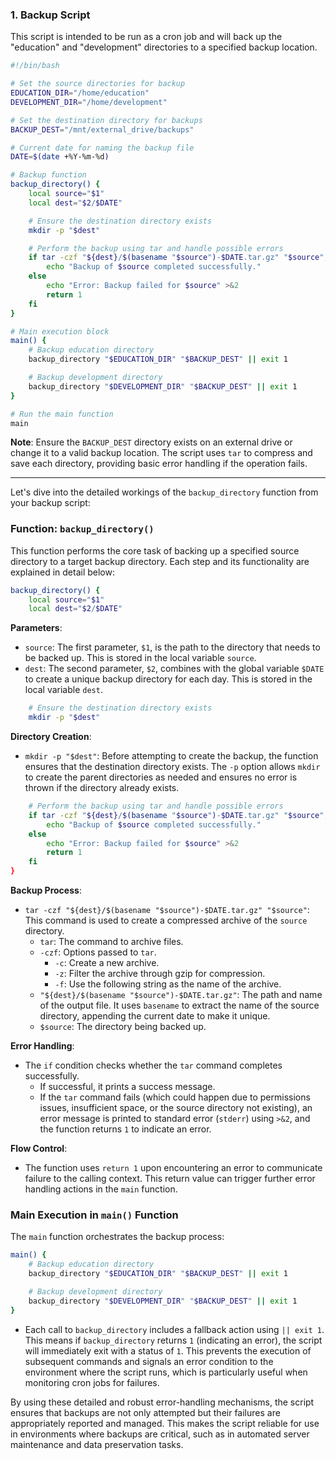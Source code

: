 ### 1. Backup Script
This script is intended to be run as a cron job and will back up the "education" and "development" directories to a specified backup location.

```bash
#!/bin/bash

# Set the source directories for backup
EDUCATION_DIR="/home/education"
DEVELOPMENT_DIR="/home/development"

# Set the destination directory for backups
BACKUP_DEST="/mnt/external_drive/backups"

# Current date for naming the backup file
DATE=$(date +%Y-%m-%d)

# Backup function
backup_directory() {
    local source="$1"
    local dest="$2/$DATE"

    # Ensure the destination directory exists
    mkdir -p "$dest"

    # Perform the backup using tar and handle possible errors
    if tar -czf "${dest}/$(basename "$source")-$DATE.tar.gz" "$source"; then
        echo "Backup of $source completed successfully."
    else
        echo "Error: Backup failed for $source" >&2
        return 1
    fi
}

# Main execution block
main() {
    # Backup education directory
    backup_directory "$EDUCATION_DIR" "$BACKUP_DEST" || exit 1

    # Backup development directory
    backup_directory "$DEVELOPMENT_DIR" "$BACKUP_DEST" || exit 1
}

# Run the main function
main
```

**Note**: Ensure the `BACKUP_DEST` directory exists on an external drive or change it to a valid backup location. The script uses `tar` to compress and save each directory, providing basic error handling if the operation fails.

----

Let's dive into the detailed workings of the `backup_directory` function from your backup script:

### Function: `backup_directory()`
This function performs the core task of backing up a specified source directory to a target backup directory. Each step and its functionality are explained in detail below:

```bash
backup_directory() {
    local source="$1"
    local dest="$2/$DATE"
```
**Parameters**:
- `source`: The first parameter, `$1`, is the path to the directory that needs to be backed up. This is stored in the local variable `source`.
- `dest`: The second parameter, `$2`, combines with the global variable `$DATE` to create a unique backup directory for each day. This is stored in the local variable `dest`.

```bash
    # Ensure the destination directory exists
    mkdir -p "$dest"
```
**Directory Creation**:
- `mkdir -p "$dest"`: Before attempting to create the backup, the function ensures that the destination directory exists. The `-p` option allows `mkdir` to create the parent directories as needed and ensures no error is thrown if the directory already exists.

```bash
    # Perform the backup using tar and handle possible errors
    if tar -czf "${dest}/$(basename "$source")-$DATE.tar.gz" "$source"; then
        echo "Backup of $source completed successfully."
    else
        echo "Error: Backup failed for $source" >&2
        return 1
    fi
}
```
**Backup Process**:
- `tar -czf "${dest}/$(basename "$source")-$DATE.tar.gz" "$source"`: This command is used to create a compressed archive of the `source` directory.
  - `tar`: The command to archive files.
  - `-czf`: Options passed to `tar`.
    - `-c`: Create a new archive.
    - `-z`: Filter the archive through gzip for compression.
    - `-f`: Use the following string as the name of the archive.
  - `"${dest}/$(basename "$source")-$DATE.tar.gz"`: The path and name of the output file. It uses `basename` to extract the name of the source directory, appending the current date to make it unique.
  - `$source`: The directory being backed up.

**Error Handling**:
- The `if` condition checks whether the `tar` command completes successfully.
  - If successful, it prints a success message.
  - If the `tar` command fails (which could happen due to permissions issues, insufficient space, or the source directory not existing), an error message is printed to standard error (`stderr`) using `>&2`, and the function returns `1` to indicate an error.

**Flow Control**:
- The function uses `return 1` upon encountering an error to communicate failure to the calling context. This return value can trigger further error handling actions in the `main` function.

### Main Execution in `main()` Function
The `main` function orchestrates the backup process:
```bash
main() {
    # Backup education directory
    backup_directory "$EDUCATION_DIR" "$BACKUP_DEST" || exit 1

    # Backup development directory
    backup_directory "$DEVELOPMENT_DIR" "$BACKUP_DEST" || exit 1
}
```
- Each call to `backup_directory` includes a fallback action using `|| exit 1`. This means if `backup_directory` returns `1` (indicating an error), the script will immediately exit with a status of `1`. This prevents the execution of subsequent commands and signals an error condition to the environment where the script runs, which is particularly useful when monitoring cron jobs for failures.

By using these detailed and robust error-handling mechanisms, the script ensures that backups are not only attempted but their failures are appropriately reported and managed. This makes the script reliable for use in environments where backups are critical, such as in automated server maintenance and data preservation tasks.